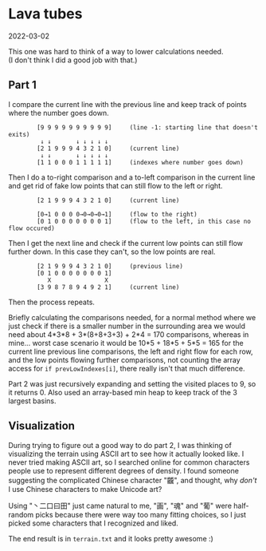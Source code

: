# Lava tubes
2022-03-02

This one was hard to think of a way to lower calculations needed.\
(I don't think I did a good job with that.)

## Part 1
I compare the current line with the previous line and keep track of points where
the number goes down.

```
        [9 9 9 9 9 9 9 9 9 9]     (line -1: starting line that doesn't exits)
         ↓ ↓       ↓ ↓ ↓ ↓ ↓
        [2 1 9 9 9 4 3 2 1 0]     (current line)
         ↓ ↓       ↓ ↓ ↓ ↓ ↓
        [1 1 0 0 0 1 1 1 1 1]     (indexes where number goes down)
```
Then I do a to-right comparison and a to-left comparison in the current line
and get rid of fake low points that can still flow to the left or right.
```
        [2 1 9 9 9 4 3 2 1 0]     (current line)

        [0→1 0 0 0 0→0→0→0→1]     (flow to the right)
        [0 1 0 0 0 0 0 0 0 1]     (flow to the left, in this case no flow occured)
```
Then I get the next line and check if the current low points can still flow
further down. In this case they can't, so the low points are real.
```
        [2 1 9 9 9 4 3 2 1 0]     (previous line)
        [0 1 0 0 0 0 0 0 0 1]
           X               X
        [3 9 8 7 8 9 4 9 2 1]     (current line)
```
Then the process repeats.

Briefly calculating the comparisons needed, for a normal method where we just
check if there is a smaller number in the surrounding area we would need about
4\*3\*8 + 3\*(8+8+3+3) + 2\*4 = 170 comparisons, whereas in mine... worst case scenario 
it would be 10\*5 + 18\*5 +
5\*5 = 165 for the current line previous line comparisons, the left and right flow
for each row, and the low points flowing further comparisons, not counting the
array access for `if prevLowIndexes[i]`, there really isn't that much difference.

Part 2 was just recursively expanding and setting the visited places to 9, so it 
returns 0. Also used an array-based min heap to keep track of the 3 largest basins.

## Visualization
During trying to figure out a good way to do part 2, I was thinking of visualizing
the terrain using ASCII art to see how it actually looked like. I never tried making
ASCII art, so I searched online for common characters people use to represent different
degrees of density. I found someone suggesting the complicated Chinese character
"龖", and thought, why *don't* I use Chinese characters to make Unicode art?

Using "丶二口曰田" just came natural to me, "画", "魂" and "葡" were
half-random picks because there were way too many fitting choices, so I just 
picked some characters that I recognized and liked.

The end result is in `terrain.txt` and it looks pretty awesome :)
